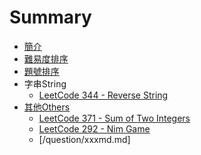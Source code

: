 # Summary

* [簡介](README.md)
* [難易度排序](sortbyacceptance.md)
* [題號排序](sortbynumber.md)
* 字串String
   * [LeetCode 344 - Reverse String](questions/344md.md)
* [其他Others](others.md)
   * [LeetCode 371 - Sum of Two Integers](/question/371md.md)
   * [LeetCode 292 - Nim Game](questions/292md.md)
   * [/question/xxxmd.md]


